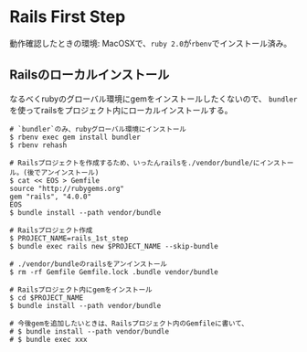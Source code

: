 # Rails First Step

動作確認したときの環境: MacOSXで、`ruby 2.0`が`rbenv`でインストール済み。


## Railsのローカルインストール

なるべくrubyのグローバル環境にgemをインストールしたくないので、
`bundler`を使ってrailsをプロジェクト内にローカルインストールする。

```
# `bundler`のみ、rubyグローバル環境にインストール
$ rbenv exec gem install bundler
$ rbenv rehash

# Railsプロジェクトを作成するため、いったんrailsを./vendor/bundle/にインストール。(後でアンインストール)
$ cat << EOS > Gemfile
source "http://rubygems.org"
gem "rails", "4.0.0"
EOS
$ bundle install --path vendor/bundle

# Railsプロジェクト作成
$ PROJECT_NAME=rails_1st_step
$ bundle exec rails new $PROJECT_NAME --skip-bundle

# ./vendor/bundleのrailsをアンインストール
$ rm -rf Gemfile Gemfile.lock .bundle vendor/bundle

# Railsプロジェクト内にgemをインストール
$ cd $PROJECT_NAME
$ bundle install --path vendor/bundle

# 今後gemを追加したいときは、Railsプロジェクト内のGemfileに書いて、
# $ bundle install --path vendor/bundle
# $ bundle exec xxx
```


##
